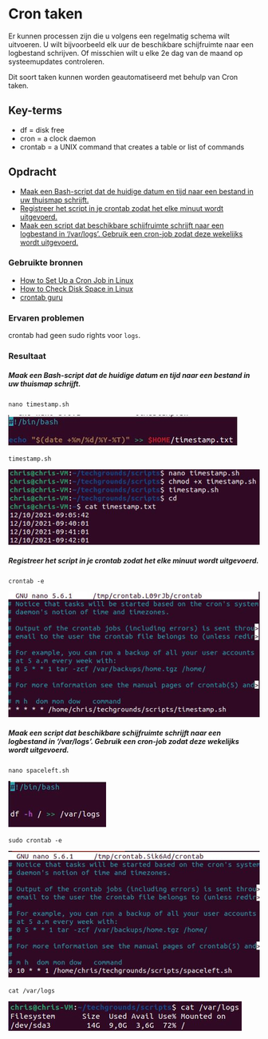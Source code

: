 # Cron taken
Er kunnen processen zijn die u volgens een regelmatig schema wilt uitvoeren. U wilt bijvoorbeeld elk uur de beschikbare schijfruimte naar een logbestand schrijven. Of misschien wilt u elke 2e dag van de maand op systeemupdates controleren.

Dit soort taken kunnen worden geautomatiseerd met behulp van Cron taken.

## Key-terms
- df = disk free
- cron = a clock daemon
- crontab = a UNIX command that creates a table or list of commands


## Opdracht
- [Maak een Bash-script dat de huidige datum en tijd naar een bestand in uw thuismap schrijft.](#maak-een-bash#script-dat-de-huidige-datum-en-tijd-naar-een-bestand-in-uw-thuismap-schrijft.)
- [Registreer het script in je crontab zodat het elke minuut wordt uitgevoerd.](#registreer-het-script-in-je-crontab-zodat-het-elke-minuut-wordt-uitgevoerd.)
- [Maak een script dat beschikbare schijfruimte schrijft naar een logbestand in ‘/var/logs’. Gebruik een cron-job zodat deze wekelijks wordt uitgevoerd.](#maak-een-script-dat-beschikbare-schijfruimte-schrijft-naar-een-logbestand-in-‘/var/logs’.-gebruik-een-cron-job-zodat-deze-wekelijks-wordt-uitgevoerd.)

### Gebruikte bronnen
- [How to Set Up a Cron Job in Linux](https://phoenixnap.com/kb/set-up-cron-job-linux)
- [How to Check Disk Space in Linux](https://phoenixnap.com/kb/linux-check-disk-space)
- [crontab guru](https://crontab.guru/)

### Ervaren problemen
crontab had geen sudo rights voor `logs`.

### Resultaat

##### Maak een Bash-script dat de huidige datum en tijd naar een bestand in uw thuismap schrijft.

`nano timestamp.sh`

![timestampcode](../00_includes/timestampcode.JPG)

`timestamp.sh`

![timestamp](../00_includes/timestamp.JPG)

##### Registreer het script in je crontab zodat het elke minuut wordt uitgevoerd.

`crontab -e`

![crontime](../00_includes/crontime.JPG)


##### Maak een script dat beschikbare schijfruimte schrijft naar een logbestand in ‘/var/logs’. Gebruik een cron-job zodat deze wekelijks wordt uitgevoerd.

`nano spaceleft.sh`

![diskcheck](../00_includes/diskcheck.JPG)

`sudo crontab -e`

![sudocron](../00_includes/sudocron.JPG)

`cat /var/logs`

![logs](../00_includes/logs.JPG)

